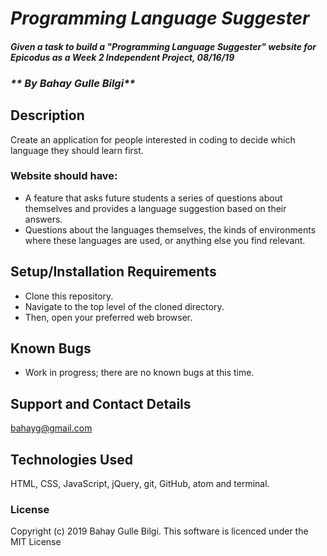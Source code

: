 # _Programming Language Suggester_

#### _Given a task to build a "Programming Language Suggester" website for Epicodus as a Week 2 Independent Project, 08/16/19_
### _** By Bahay Gulle Bilgi**_

## Description

Create an application for people interested in coding to decide which language they should learn first.
### Website should have:

- A feature that asks future students a series of questions about themselves and provides a language suggestion based on their answers.
- Questions about the languages themselves, the kinds of environments where these languages are used, or anything else you find relevant.

## Setup/Installation Requirements

* Clone this repository.
* Navigate to the top level of the cloned directory.
* Then, open your preferred web browser.

## Known Bugs

* Work in progress; there are no known bugs at this time.

## Support and Contact Details

bahayg@gmail.com

## Technologies Used

HTML, CSS, JavaScript, jQuery, git, GitHub, atom and terminal.      

### License

Copyright (c) 2019 Bahay Gulle Bilgi.
This software is licenced under the MIT License
